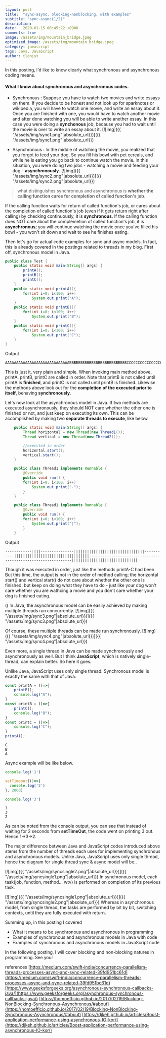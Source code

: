 ```yaml
---
layout: post
title:  "sync-async, blocking-nonblocking, with examples"
subtitle: "sync-async(1/2)"
description:
date:   2020-01-15 00:45:22 +0900
comments: true
image: /assets/img/mountain_bridge.jpeg
optimized_image: /assets/img/mountain_bridge.jpeg
category: javascript
tags: Java, JavaScript
author: tlonist
---
```


In this posting, I'd like to know clearly what synchronous and asynchronous coding means.

#### What I know about synchronous and asynchronous codes.

- Synchronous : 
Suppose you have to watch two movies and write essays on them. If you decide to be honest and not look up for sparknotes or wikipedia, you will have to watch one movie, and write an essay about it. Once you are finished with one, you would have to watch another movie and after done watching you will be able to write another essay. In this case you were doing a **synchonous** job, because you had to wait until the movie is over to write an essay about it. 
[![img]({{ "/assets/img/sync1.png"|absolute_url}})]({{ "/assets/img/sync1.png"|absolute_url}})

- Asynchronous : 
In the middle of watching the movie, you realized that you forgot to feed your dog. So you fill his bowl with pet cereals, and while he is eating you go back to continue watch the movie. In this situation, you were doing two jobs - watching a movie and feeding your dog - **asynchronously**.
[![img]({{ "/assets/img/sync2.png"|absolute_url}})]({{ "/assets/img/sync2.png"|absolute_url}})

>what distinguishes synchronous and asynchronous is **whether the calling function cares for completion of called function's job**. 

If the calling function waits for return of called function's job, or cares about the completion of called function's job (even if it gets return right after calling) by checking continuously, it is **synchronous**. If the calling function does NOT care about the complemetion of called function's job, it is **asynchronous**; you will continue watching the movie once you've filled his bowl - you won't sit down and wait to see he finishes eating. 

Then let's go for actual code examples for sync and async models. In fact, this is already covered in the postings related to threads in my blog. First off, synchronous model in Java.

```java
public class Test {
    public static void main(String[] args) {
        printA();
        printB();
        printC();
    }
    public static void printA(){
        for(int i=0; i<100; i++)
            System.out.print("A");
    }
    public static void printB(){
        for(int i=0; i<100; i++)
            System.out.print("B");
    }
    public static void printC(){
        for(int i=0; i<100; i++)
            System.out.print("C");
    }
}
```

Output
```console
AAAAAAAAAAAAAAAAAAAAAAAAAAAAABBBBBBBBBBBBBBBBBBBBBBBBBBCCCCCCCCCCCCCCCCCCCCCCCCCCCCCCCCCCCCCCCCC
```

This is just it, very plain and simple. When invoking main method above, printA, printB, printC are called in order. Note that printB is not called until printA is **finished**, and printC is not called until printB is finished. Likewise the methods above look out for the **completion of the executed prior to itself**, behaving **synchronously**.

Let's now look at the asynchronous model in Java. If two methods are executed asynchronously, they should NOT care whether the other one is finished or not, and just keep on executing its own. This can be accomplished by making two **separate threads to execute**, like below.

```java
    public static void main(String[] args) {
        Thread horizontal = new Thread(new Thread1());
        Thread vertical = new Thread(new Thread2());

        //executed in order 
        horizontal.start();
        vertical.start();
    }

    public class Thread1 implements Runnable {
        @Override
        public void run() {
        for(int i=0; i<100; i++)
            System.out.print("-");
        }
    }

    public class Thread1 implements Runnable {
        @Override
        public void run() {
        for(int i=0; i<100; i++)
            System.out.print("|");
        }
    }
```

Output
```console
------------||||---------------||||||||||||||||||||||||||||||||-----------||||||||||||||||||||||||||||||||||--------------------------------------------------------------||||||||||||||||||||||||||||||
```

Though it was executed in order, just like the methods printA-C had been. But this time, the output is not in the order of method calling; the horizontal start() and vertical start() do not care about whether the other one is finished, but keep on doing what they have to do - just like your dog won't care whether you are wathcing a movie and you don't care whether your dog is finished eating. 

()
In Java, the asynchronous model can be easily achieved by making multiple threads run concurrently.
[![img]({{ "/assets/img/sync3.png"|absolute_url}})]({{ "/assets/img/sync3.png"|absolute_url}})

Of course, these multiple threads can be made run synchronously. 
[![img]({{ "/assets/img/sync4.png"|absolute_url}})]({{ "/assets/img/sync4.png"|absolute_url}})

Even more, a single thread in Java can be made synchronously and asynchronously as well. But I think **JavaScript**, which is natively single-thread, can explain better. So here it goes.

Unlike Java, JavaScript uses only single thread. Synchronous model is exactly the same with that of Java.
```javascript
const printA = ()=>{
    printB();
    console.log("A");
}
const printB = ()=>{
    printC();
    console.log("B");
}
const printC = ()=>{
    console.log("C");
}
printA();
```

```console
C
B
A
```

Async example will be like below.
```javascript
console.log('1')

setTimeout(()=>{
  console.log('2')
}, 2000)

console.log('3')
```
```console
1
3
2
```
As can be noted from the console output, you can see that instead of waiting for 2 seconds from **setTimeOut**, the code went on printing 3 out. Hence 1->3->2.

The major difference between Java and JavaScript codes introduced above stems from the number of threads each uses for implementing synchronous and asynchronous models. Unlike Java, JavaScript uses only single thread, hence the diagram for single thread sync & async model will be..

[![img]({{ "/assets/img/syncsingle2.png"|absolute_url}})]({{ "/assets/img/syncsingle1.png"|absolute_url}})
In synchronous model, each task(job, function, method... wtv) is performed on completion of its previous task.

[![img]({{ "/assets/img/syncsingle1.png"|absolute_url}})]({{ "/assets/img/syncsingle2.png"|absolute_url}})
Whereas in asynchronous model, from single thread, the tasks are performed by bit by bit, switching contexts, until they are fully executed with return.

Summing up, in this posting I covered
- What it means to be synchronous and asynchronous in programming
- Examples of synchronous and asynchronous models in Java with code 
- Examples of synchronous and asynchronous models in JavaScript code

In the following posting, I will cover blocking and non-blocking natures in programming. See you!


references
[https://medium.com/swift-india/concurrency-parallelism-threads-processes-async-and-sync-related-39fd951bc61d](https://medium.com/swift-india/concurrency-parallelism-threads-processes-async-and-sync-related-39fd951bc61d)
[https://www.geeksforgeeks.org/asynchronous-synchronous-callbacks-java/](https://www.geeksforgeeks.org/asynchronous-synchronous-callbacks-java/)
[https://homoefficio.github.io/2017/02/19/Blocking-NonBlocking-Synchronous-Asynchronous/#about](https://homoefficio.github.io/2017/02/19/Blocking-NonBlocking-Synchronous-Asynchronous/#about)
[https://djkeh.github.io/articles/Boost-application-performance-using-asynchronous-IO-kor/](https://djkeh.github.io/articles/Boost-application-performance-using-asynchronous-IO-kor/)
